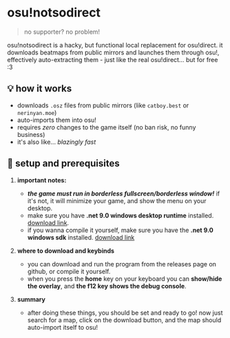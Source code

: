 # osu!notsodirect

> no supporter? no problem!

osu!notsodirect is a hacky, but functional local replacement for osu!direct.
it downloads beatmaps from public mirrors and launches them through osu!, effectively auto-extracting them - just like the real osu!direct... but for free :3

## 💡 how it works

- downloads `.osz` files from public mirrors (like `catboy.best` or `nerinyan.moe`)
- auto-imports them into osu!
- requires *zero* changes to the game itself (no ban risk, no funny business)
- it's also like... *blazingly fast*

## 🧱 setup and prerequisites

1. **important notes:**
   - ***the game must run in borderless fullscreen/borderless window!*** if it's not, it will minimize your game, and show the menu on your desktop.
   - make sure you have **.net 9.0 windows desktop runtime** installed. [download link](https://builds.dotnet.microsoft.com/dotnet/windowsdesktop/9.0.4/windowsdesktop-runtime-9.0.4-win-x64.exe).
   - if you wanna compile it yourself, make sure you have the **.net 9.0 windows sdk** installed. [download link](https://builds.dotnet.microsoft.com/dotnet/sdk/9.0.203/dotnet-sdk-9.0.203-win-x64.exe)

2. **where to download and keybinds**
   - you can download and run the program from the releases page on github, or compile it yourself.
   - when you press the **home** key on your keyboard you can **show/hide the overlay**, and **the f12 key shows the debug console**.

3. **summary**
   - after doing these things, you should be set and ready to go! now just search for a map, click on the download button, and the map should auto-import itself to osu!
